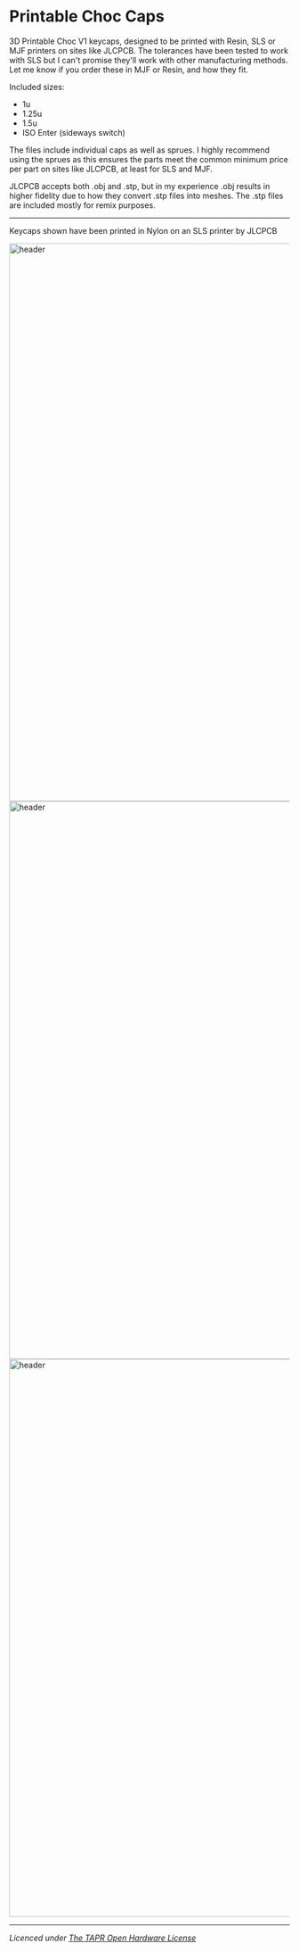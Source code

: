 
# Printable Choc Caps
3D Printable Choc V1 keycaps, designed to be printed with Resin, SLS or MJF printers on sites like JLCPCB. The tolerances have been tested to work with SLS but I can't promise they'll work with other manufacturing methods. Let me know if you order these in MJF or Resin, and how they fit.

Included sizes:
* 1u
* 1.25u
* 1.5u
* ISO Enter (sideways switch)

The files include individual caps as well as sprues. I highly recommend using the sprues as this ensures the parts meet the common minimum price per part on sites like JLCPCB, at least for SLS and MJF.

JLCPCB accepts both .obj and .stp, but in my experience .obj results in higher fidelity due to how they convert .stp files into meshes. The .stp files are included mostly for remix purposes.

---

Keycaps shown have been printed in Nylon on an SLS printer by JLCPCB

<img src="https://i.imgur.com/OzexXkz.jpeg" alt="header" width="1000"/>
<img src="https://i.imgur.com/MoePBmr.jpeg" alt="header" width="1000"/>
<img src="https://i.imgur.com/bcOGCzu.jpeg" alt="header" width="1000"/>

---

_Licenced under [The TAPR Open Hardware License](https://tapr.org/the-tapr-open-hardware-license/)_
